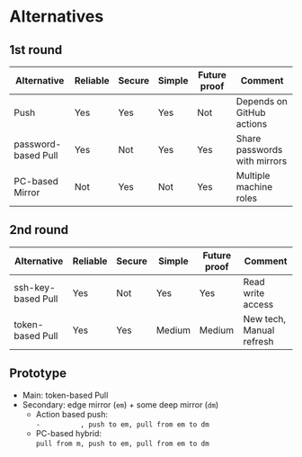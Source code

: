 # Alternatives

## 1st round

| Alternative        | Reliable | Secure   | Simple    | Future proof | Comment                      |
|--------------------|----------|----------| ----------|--------------|------------------------------|
|Push                | Yes      | Yes      | Yes       | Not          | Depends on GitHub actions    |
|password-based Pull | Yes      | Not      | Yes       | Yes          | Share passwords with mirrors |
|PC-based Mirror     | Not      | Yes      | Not       | Yes          | Multiple machine roles       |

## 2nd round

| Alternative        | Reliable | Secure   | Simple    | Future proof | Comment                      |
|--------------------|----------|----------| ----------|--------------|------------------------------|
|ssh-key-based Pull  | Yes      | Not      | Yes       | Yes          | Read write access            |
|token-based Pull    | Yes      | Yes      | Medium    | Medium       | New tech, Manual refresh     |

## Prototype

- Main: token-based Pull
- Secondary: edge mirror (`em`) + some deep mirror (`dm`)
	- Action based push:  
	  `-          , push to em, pull from em to dm`
	- PC-based hybrid:  
	  `pull from m, push to em, pull from em to dm`
